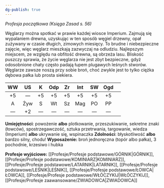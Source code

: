 ```yaml
---
dg-publish: true
---
```

*Profesja początkowa (Księga Zasad s. 56)*

Węglarzy można spotkać w prawie każdej wiosce Imperium. Zajmują się wypalaniem drewna, uzyskując w ten sposób węgiel drzewny, opał zużywany w czasie długich, zimowych miesięcy. To brudne i niebezpieczne zajęcie, więc węglarz mieszkają zazwyczaj na odludziu. Najlepszym miejscem, ze względu na obfitość drewna, są obrzeża lasu. Bliskość puszczy sprawia, że życie węglarza nie jest zbyt bezpieczne, gdyż odosobnione chaty często padają łupem plugawych leśnych stworów. Węglarze zawsze noszą przy sobie broń, choć zwykle jest to tylko ciężka dębowa pałka lub prosta siekiera.

| WW  | US  |  K  | Odp | Zr  | Int | SW  | Ogd |     |
| :-: | :-: | :-: | :-: | :-: | :-: | :-: | :-: | --- |
| +5  |  —  | +5  | +5  | +5  | +5  | +5  | +5  |     |
|  A  | Żyw |  S  | Wt  | Sz  | Mag | PO  | PP  |     |
|  —  | +2  |  —  |  —  |  —  |  —  |  —  |  —  |     |

**Umiejętności**: powożenie **albo** plotkowanie, przeszukiwanie, sekretne znaki (łowców), spostrzegawczość, sztuka przetrwania, targowanie, wiedza (Imperium) **albo** ukrywanie się, wspinaczka
**Zdolności**: błyskotliwość **albo** bardzo silny, chodu!
**Wyposażenie:** broń jednoręczna (topór albo pałka), 3 pochodnie, krzesiwo i hubka

**Profesje wyjściowe:** [[Profesje/Profesje podstawowe/GÓRNIK\|GÓRNIK]], [[Profesje/Profesje podstawowe/KOMINIARZ\|KOMINIARZ]], [[Profesje/Profesje podstawowe/LATARNIK\|LATARNIK]], [[Profesje/Profesje podstawowe/LEŚNIK\|LEŚNIK]], [[Profesje/Profesje podstawowe/ŁOWCA\|ŁOWCA]], [[Profesje/Profesje podstawowe/WŁÓCZYKIJ\|WŁÓCZYKIJ]], [[Profesje/Profesje zaawansowane/ZWIADOWCA\|ZWIADOWCA]]